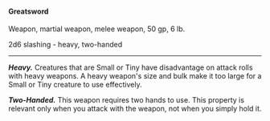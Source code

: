 #### Greatsword

Weapon, martial weapon, melee weapon, 50 gp, 6 lb.

2d6 slashing  - heavy, two-handed

---

***Heavy.*** Creatures that are Small or Tiny have disadvantage on attack rolls with heavy weapons. A heavy weapon's size and bulk make it too large for a Small or Tiny creature to use effectively.

***Two-Handed.*** This weapon requires two hands to use. This property is relevant only when you attack with the weapon, not when you simply hold it.